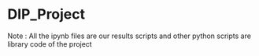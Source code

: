 # DIP_Project

Note : All the ipynb files are our results scripts and other python scripts are library code of the project
